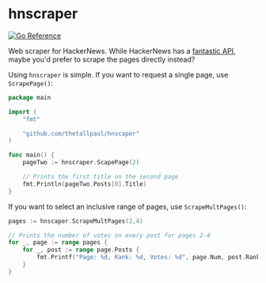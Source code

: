 # hnscraper

[![Go Reference](https://pkg.go.dev/badge/github.com/thetallpaul/hnscraper.svg)](https://pkg.go.dev/github.com/thetallpaul/hnscraper)

Web scraper for HackerNews.
While HackerNews has a [fantastic API](https://github.com/HackerNews/API), maybe you'd prefer to scrape the pages directly instead?

Using `hnscraper` is simple. If you want to request a single page, use `ScrapePage()`:

```go
package main

import (
    "fmt"

    "github.com/thetallpaul/hnscaper"
)

func main() {
    pageTwo := hnscraper.ScapePage(2)

    // Prints the first title on the second page
    fmt.Println(pageTwo.Posts[0].Title)
}
```

If you want to select an inclusive range of pages, use `ScrapeMultPages()`:

```go
pages := hnscaper.ScrapeMultPages(2,4)

// Prints the number of votes on every post for pages 2-4
for _, page := range pages {
    for _, post := range page.Posts {
        fmt.Printf("Page: %d, Rank: %d, Votes: %d", page.Num, post.Rank, post.Votes)
    }
}
```
